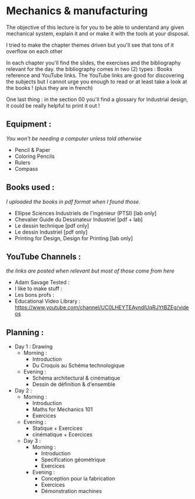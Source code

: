 # Mechanics & manufacturing

The objective of this lecture is for you to be able to understand any given mechanical system, explain it and or make it with the tools at your disposal.

I tried to make the chapter themes driven but you'll see that tons of it overflow on each other

In each chapter you'll find the slides, the exercises and the bibliography relevant for the day. the bibliography comes in two (2) types : Books reference and YouTube links. The YouTube links are good for discovering the subjects but I cannot urge you enough to read or at least take a look at the books ! (plus they are in french)

One last thing : in the section 00 you'll find a glossary for Industrial design, it could be really helpful to print it out !

## Equipment :

*You won't be needing a computer unless told otherwise*

* Pencil & Paper
* Coloring Pencils
* Rulers
* Compass

## Books used :

*I uploaded the books in pdf format when I found those.*

* Ellipse Sciences Industriels de l'ingénieur (PTSI) [lab only]
* Chevalier Guide du Dessinateur Industriel [pdf + lab]
* Le dessin technique [pdf only]
* Le dessin Industriel [pdf only]
* Printing for Design, Design for Printing [lab only]

## YouTube Channels :

*the links are posted when relevant but most of those come from here*

* Adam Savage Tested :
* I like to make stuff :
* Les bons profs :
* Educational Video Library : https://www.youtube.com/channel/UC0LHEYTEAyndlUqRJYtBZEg/videos

## Planning :

* Day 1 : Drawing
  * Morning :
    * Introduction
    * Du Croquis au Schéma technologique
  * Evening :
    * Schéma architectural & cinématique
    * Dessin de définition & d'ensemble
* Day 2 :
  * Morning :
    * Introduction
    * Maths for Mechanics 101
    * Exercices
  * Evening :
    * Statique + Exercices
    * cinématique + Ecercices
  * Day 3 :
    * Morning :
      * Introduction
      * Specification géométrique
      * Exercices
    * Evening :
      * Conception pour la fabrication
      * Exercices
      * Démonstration machines

